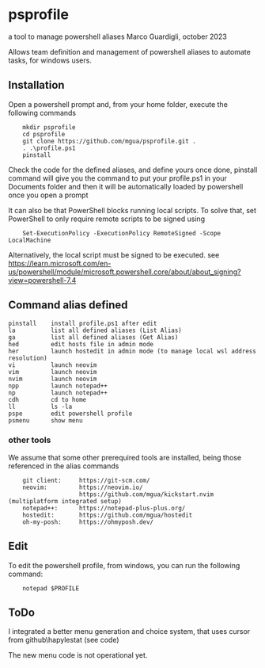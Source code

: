 # psprofile

a tool to manage powershell aliases
Marco Guardigli, october 2023

Allows team definition and management of powershell aliases to automate tasks,
for windows users.

## Installation
Open a powershell prompt and, from your home folder, execute the following commands
```
    mkdir psprofile
    cd psprofile
    git clone https://github.com/mgua/psprofile.git .
    . .\profile.ps1
    pinstall
```

Check the code for the defined aliases, and define yours
once done, pinstall command will give you the command to put your profile.ps1 
in your Documents folder and then it will be automatically loaded by powershell 
once you open a prompt

It can also be that PowerShell blocks running local scripts. 
To solve that, set PowerShell to only require remote scripts to be signed using 

```
    Set-ExecutionPolicy -ExecutionPolicy RemoteSigned -Scope LocalMachine
```
Alternatively, the local script must be signed to be executed. 
see https://learn.microsoft.com/en-us/powershell/module/microsoft.powershell.core/about/about_signing?view=powershell-7.4


## Command alias defined
    pinstall    install profile.ps1 after edit
    la          list all defined aliases (List Alias)
    ga          list all defined aliases (Get Alias)
    hed         edit hosts file in admin mode
    her         launch hostedit in admin mode (to manage local wsl address resolution)
    vi          launch neovim
    vim         launch neovim
    nvim        launch neovim
    npp         launch notepad++
    np          launch notepad++
    cdh         cd to home
    ll          ls -la
    pspe        edit powershell profile
    psmenu      show menu

    



### other tools
We assume that some other prerequired tools are installed, being those referenced in the alias commands

```
    git client:     https://git-scm.com/
    neovim:         https://neovim.io/
                    https://github.com/mgua/kickstart.nvim  (multiplatform integrated setup)
    notepad++:      https://notepad-plus-plus.org/
    hostedit:       https://github.com/mgua/hostedit
    oh-my-posh:     https://ohmyposh.dev/

```



## Edit
To edit the powershell profile, from windows, you can run the following command:
```
    notepad $PROFILE
```


## ToDo
I integrated a better menu generation and choice system, that uses cursor
from github\hapylestat (see code)

The new menu code is not operational yet.



